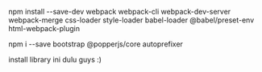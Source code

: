 npm install --save-dev webpack webpack-cli webpack-dev-server webpack-merge css-loader style-loader babel-loader @babel/preset-env html-webpack-plugin

npm i --save bootstrap @popperjs/core autoprefixer

install library ini dulu guys :)
